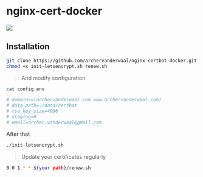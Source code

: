 # nginx-cert-docker

![](http://pnj34o3wi.bkt.clouddn.com/nginx-certbot-show.png)
## Installation

```bash
git clone https://github.com/archervanderwaal/nginx-certbot-docker.git
chmod +x init-letsencrypt.sh renew.sh
```

> And modify configuration

```bash
cat config.env

# domains=(archervanderwaal.com www.archervanderwaal.com)
# data_path=./data/certbot
# rsa_key_size=4096
# staging=0
# email=archer.vanderwaal@gmail.com
```

After that


```bash
./init-letsencrypt.sh
```

> Update your certificates regularly


```bash
0 0 1 * * ${your path}/renew.sh
```



